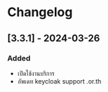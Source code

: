 # Changelog

## [3.3.1] - 2024-03-26

### Added

- เปิดใช้งานบริการ
- อัพเดท keycloak support .or.th
